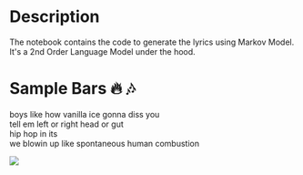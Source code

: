 # Description

The notebook contains the code to generate the lyrics using Markov Model. It's a 2nd Order Language Model under the hood.

# Sample Bars :fire: :notes:

boys like how vanilla ice gonna diss you <br>
tell em left or right head or gut <br>
hip hop in its <br>
we blowin up like spontaneous human combustion

![](https://gph.is/2yJeK0U)
